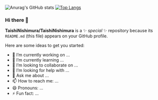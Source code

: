 ![Anurag's GitHub stats](https://github-readme-stats.vercel.app/api?username=anuraghazra&show_icons=true&bg_color=DEG,#ba65fd,#5aa5f8,#00d8ee)
[![Top Langs](https://github-readme-stats.vercel.app/api/top-langs/?username=TaishiNishimura&langs_count=10)](https://github.com/anuraghazra/github-readme-stats)



### Hi there 👋

**TaishiNishimura/TaishiNishimura** is a ✨ _special_ ✨ repository because its `README.md` (this file) appears on your GitHub profile.

Here are some ideas to get you started:

- 🔭 I’m currently working on ...
- 🌱 I’m currently learning ...
- 👯 I’m looking to collaborate on ...
- 🤔 I’m looking for help with ...
- 💬 Ask me about ...
- 📫 How to reach me: ...
- 😄 Pronouns: ...
- ⚡ Fun fact: ...
